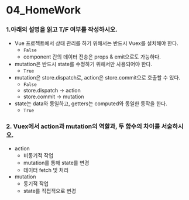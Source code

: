 # 04_HomeWork

### 1.아래의 설명을 읽고 T/F 여부를 작성하시오. 

- Vue 프로젝트에서 상태 관리를 하기 위해서는 반드시 Vuex를 설치해야 한다. 
  - `False`
  - component 간의 데이터 전송은 props & emit으로도 가능하다.
- mutation은 반드시 state를 수정하기 위해서만 사용되어야 한다. 
  - `True`
- mutation은 store.dispatch로, action은 store.commit으로 호출할 수 있다. 
  - `False`
  - store.dispatch -> action
  - store.commit -> mutation
- state는 data와 동일하고, getters는 computed와 동일한 동작을 한다. 
  - `True`



### 2. Vuex에서 action과 mutation의 역할과, 두 함수의 차이를 서술하시오.

- action 
  - 비동기적 작업
  - mutation를 통해 state를 변경
  - 데이터 fetch 및 처리
- mutation
  - 동기적 작업
  - state를 직접적으로 변경